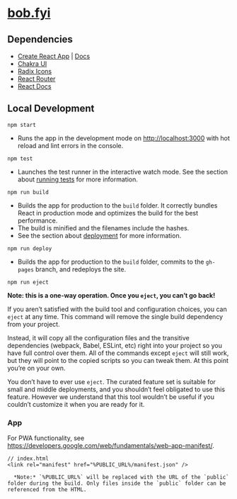 # [bob.fyi](https://bob.fyi)

## Dependencies

- [Create React App](https://github.com/facebook/create-react-app) | [Docs](https://facebook.github.io/create-react-app/docs/getting-started)
- [Chakra UI](https://chakra-ui.com)
- [Radix Icons](https://radix-ui.com/icons)
- [React Router](https://reactrouter.com/en/main)
- [React Docs](https://reactjs.org/)

## Local Development

```
npm start
```

- Runs the app in the development mode on [http://localhost:3000](http://localhost:3000) with hot reload and lint errors in the console.

```
npm test
```

- Launches the test runner in the interactive watch mode. See the section about [running tests](https://facebook.github.io/create-react-app/docs/running-tests) for more information.

```
npm run build
```

- Builds the app for production to the `build` folder. It correctly bundles React in production mode and optimizes the build for the best performance.
- The build is minified and the filenames include the hashes.
- See the section about [deployment](https://facebook.github.io/create-react-app/docs/deployment) for more information.

```
npm run deploy
```

- Builds the app for production to the `build` folder, commits to the `gh-pages` branch, and redeploys the site.

```
npm run eject
```

**Note: this is a one-way operation. Once you `eject`, you can’t go back!**

If you aren’t satisfied with the build tool and configuration choices, you can `eject` at any time. This command will remove the single build dependency from your project.

Instead, it will copy all the configuration files and the transitive dependencies (webpack, Babel, ESLint, etc) right into your project so you have full control over them. All of the commands except `eject` will still work, but they will point to the copied scripts so you can tweak them. At this point you’re on your own.

You don’t have to ever use `eject`. The curated feature set is suitable for small and middle deployments, and you shouldn’t feel obligated to use this feature. However we understand that this tool wouldn’t be useful if you couldn’t customize it when you are ready for it.

### App

For PWA functionality, see https://developers.google.com/web/fundamentals/web-app-manifest/.

```
// index.html
<link rel="manifest" href="%PUBLIC_URL%/manifest.json" />
```

      *Note:* `%PUBLIC_URL%` will be replaced with the URL of the `public` folder during the build. Only files inside the `public` folder can be referenced from the HTML.
